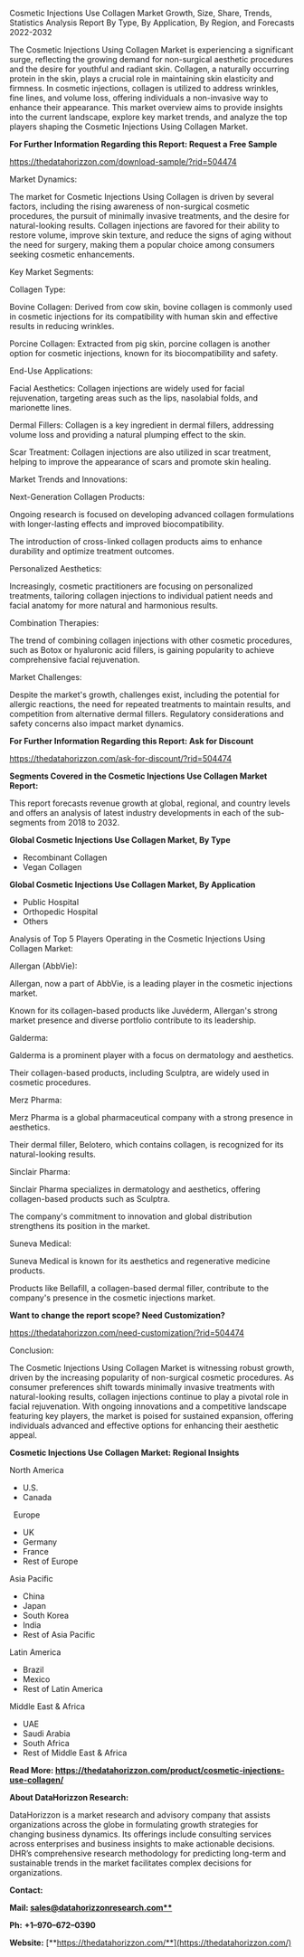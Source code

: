 ﻿Cosmetic Injections Use Collagen Market Growth, Size, Share, Trends, Statistics Analysis Report By Type, By Application, By Region, and Forecasts 2022-2032

The Cosmetic Injections Using Collagen Market is experiencing a significant surge, reflecting the growing demand for non-surgical aesthetic procedures and the desire for youthful and radiant skin. Collagen, a naturally occurring protein in the skin, plays a crucial role in maintaining skin elasticity and firmness. In cosmetic injections, collagen is utilized to address wrinkles, fine lines, and volume loss, offering individuals a non-invasive way to enhance their appearance. This market overview aims to provide insights into the current landscape, explore key market trends, and analyze the top players shaping the Cosmetic Injections Using Collagen Market.

**For Further Information Regarding this Report: Request a Free Sample**	

<https://thedatahorizzon.com/download-sample/?rid=504474>

Market Dynamics:

The market for Cosmetic Injections Using Collagen is driven by several factors, including the rising awareness of non-surgical cosmetic procedures, the pursuit of minimally invasive treatments, and the desire for natural-looking results. Collagen injections are favored for their ability to restore volume, improve skin texture, and reduce the signs of aging without the need for surgery, making them a popular choice among consumers seeking cosmetic enhancements.

Key Market Segments:

Collagen Type:

Bovine Collagen: Derived from cow skin, bovine collagen is commonly used in cosmetic injections for its compatibility with human skin and effective results in reducing wrinkles.

Porcine Collagen: Extracted from pig skin, porcine collagen is another option for cosmetic injections, known for its biocompatibility and safety.

End-Use Applications:

Facial Aesthetics: Collagen injections are widely used for facial rejuvenation, targeting areas such as the lips, nasolabial folds, and marionette lines.

Dermal Fillers: Collagen is a key ingredient in dermal fillers, addressing volume loss and providing a natural plumping effect to the skin.

Scar Treatment: Collagen injections are also utilized in scar treatment, helping to improve the appearance of scars and promote skin healing.

Market Trends and Innovations:

Next-Generation Collagen Products:

Ongoing research is focused on developing advanced collagen formulations with longer-lasting effects and improved biocompatibility.

The introduction of cross-linked collagen products aims to enhance durability and optimize treatment outcomes.

Personalized Aesthetics:

Increasingly, cosmetic practitioners are focusing on personalized treatments, tailoring collagen injections to individual patient needs and facial anatomy for more natural and harmonious results.

Combination Therapies:

The trend of combining collagen injections with other cosmetic procedures, such as Botox or hyaluronic acid fillers, is gaining popularity to achieve comprehensive facial rejuvenation.

Market Challenges:

Despite the market's growth, challenges exist, including the potential for allergic reactions, the need for repeated treatments to maintain results, and competition from alternative dermal fillers. Regulatory considerations and safety concerns also impact market dynamics.

**For Further Information Regarding this Report: Ask for Discount**

<https://thedatahorizzon.com/ask-for-discount/?rid=504474>

**Segments Covered in the Cosmetic Injections Use Collagen Market Report:**

This report forecasts revenue growth at global, regional, and country levels and offers an analysis of latest industry developments in each of the sub-segments from 2018 to 2032.

**Global Cosmetic Injections Use Collagen Market, By Type**

- Recombinant Collagen
- Vegan Collagen

**Global Cosmetic Injections Use Collagen Market, By Application**

- Public Hospital
- Orthopedic Hospital
- Others

Analysis of Top 5 Players Operating in the Cosmetic Injections Using Collagen Market:

Allergan (AbbVie):

Allergan, now a part of AbbVie, is a leading player in the cosmetic injections market.

Known for its collagen-based products like Juvéderm, Allergan's strong market presence and diverse portfolio contribute to its leadership.

Galderma:

Galderma is a prominent player with a focus on dermatology and aesthetics.

Their collagen-based products, including Sculptra, are widely used in cosmetic procedures.

Merz Pharma:

Merz Pharma is a global pharmaceutical company with a strong presence in aesthetics.

Their dermal filler, Belotero, which contains collagen, is recognized for its natural-looking results.

Sinclair Pharma:

Sinclair Pharma specializes in dermatology and aesthetics, offering collagen-based products such as Sculptra.

The company's commitment to innovation and global distribution strengthens its position in the market.

Suneva Medical:

Suneva Medical is known for its aesthetics and regenerative medicine products.

Products like Bellafill, a collagen-based dermal filler, contribute to the company's presence in the cosmetic injections market.

**Want to change the report scope? Need Customization?**

<https://thedatahorizzon.com/need-customization/?rid=504474>

Conclusion:

The Cosmetic Injections Using Collagen Market is witnessing robust growth, driven by the increasing popularity of non-surgical cosmetic procedures. As consumer preferences shift towards minimally invasive treatments with natural-looking results, collagen injections continue to play a pivotal role in facial rejuvenation. With ongoing innovations and a competitive landscape featuring key players, the market is poised for sustained expansion, offering individuals advanced and effective options for enhancing their aesthetic appeal.

**Cosmetic Injections Use Collagen Market: Regional Insights**

North America

- U.S.
- Canada

` `Europe

- UK
- Germany
- France
- Rest of Europe

Asia Pacific

- China
- Japan
- South Korea
- India
- Rest of Asia Pacific

Latin America

- Brazil
- Mexico
- Rest of Latin America

Middle East & Africa

- UAE
- Saudi Arabia
- South Africa
- Rest of Middle East & Africa

**Read More: <https://thedatahorizzon.com/product/cosmetic-injections-use-collagen/>**

**About DataHorizzon Research:**

DataHorizzon is a market research and advisory company that assists organizations across the globe in formulating growth strategies for changing business dynamics. Its offerings include consulting services across enterprises and business insights to make actionable decisions. DHR’s comprehensive research methodology for predicting long-term and sustainable trends in the market facilitates complex decisions for organizations.

**Contact:**

**Mail: [sales@datahorizzonresearch.com**](mailto:sales@datahorizzonresearch.com)**

**Ph:** **+1–970–672–0390**

**Website:** [**https://thedatahorizzon.com/**](https://thedatahorizzon.com/)


